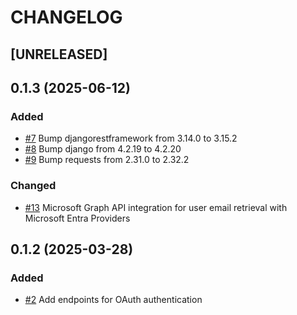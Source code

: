 # CHANGELOG

## [UNRELEASED]

## 0.1.3 (2025-06-12)

### Added

- [#7](https://github.com/panevo/django-nexus-auth/pull/7) Bump djangorestframework from 3.14.0 to 3.15.2
- [#8](https://github.com/panevo/django-nexus-auth/pull/8) Bump django from 4.2.19 to 4.2.20
- [#9](https://github.com/panevo/django-nexus-auth/pull/6) Bump requests from 2.31.0 to 2.32.2

### Changed

- [#13](https://github.com/panevo/django-nexus-auth/pull/13) Microsoft Graph API integration for user email retrieval with Microsoft Entra Providers

## 0.1.2 (2025-03-28)

### Added

- [#2](https://github.com/panevo/django-nexus-auth/pull/2) Add endpoints for OAuth authentication
